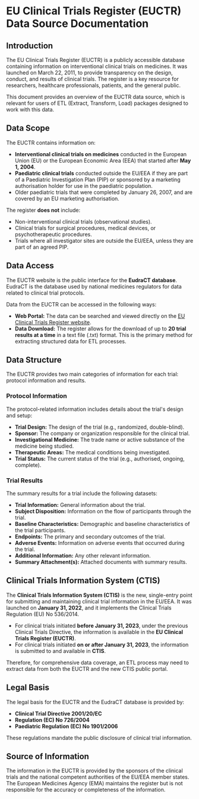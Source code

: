 # EU Clinical Trials Register (EUCTR) Data Source Documentation

## Introduction

The EU Clinical Trials Register (EUCTR) is a publicly accessible database containing information on interventional clinical trials on medicines. It was launched on March 22, 2011, to provide transparency on the design, conduct, and results of clinical trials. The register is a key resource for researchers, healthcare professionals, patients, and the general public.

This document provides an overview of the EUCTR data source, which is relevant for users of ETL (Extract, Transform, Load) packages designed to work with this data.

## Data Scope

The EUCTR contains information on:

*   **Interventional clinical trials on medicines** conducted in the European Union (EU) or the European Economic Area (EEA) that started after **May 1, 2004**.
*   **Paediatric clinical trials** conducted outside the EU/EEA if they are part of a Paediatric Investigation Plan (PIP) or sponsored by a marketing authorisation holder for use in the paediatric population.
*   Older paediatric trials that were completed by January 26, 2007, and are covered by an EU marketing authorisation.

The register **does not** include:

*   Non-interventional clinical trials (observational studies).
*   Clinical trials for surgical procedures, medical devices, or psychotherapeutic procedures.
*   Trials where all investigator sites are outside the EU/EEA, unless they are part of an agreed PIP.

## Data Access

The EUCTR website is the public interface for the **EudraCT database**. EudraCT is the database used by national medicines regulators for data related to clinical trial protocols.

Data from the EUCTR can be accessed in the following ways:

*   **Web Portal:** The data can be searched and viewed directly on the [EU Clinical Trials Register website](https://www.clinicaltrialsregister.eu/).
*   **Data Download:** The register allows for the download of up to **20 trial results at a time** in a text file (.txt) format. This is the primary method for extracting structured data for ETL processes.

## Data Structure

The EUCTR provides two main categories of information for each trial: protocol information and results.

### Protocol Information

The protocol-related information includes details about the trial's design and setup:

*   **Trial Design:** The design of the trial (e.g., randomized, double-blind).
*   **Sponsor:** The company or organization responsible for the clinical trial.
*   **Investigational Medicine:** The trade name or active substance of the medicine being studied.
*   **Therapeutic Areas:** The medical conditions being investigated.
*   **Trial Status:** The current status of the trial (e.g., authorised, ongoing, complete).

### Trial Results

The summary results for a trial include the following datasets:

*   **Trial Information:** General information about the trial.
*   **Subject Disposition:** Information on the flow of participants through the trial.
*   **Baseline Characteristics:** Demographic and baseline characteristics of the trial participants.
*   **Endpoints:** The primary and secondary outcomes of the trial.
*   **Adverse Events:** Information on adverse events that occurred during the trial.
*   **Additional Information:** Any other relevant information.
*   **Summary Attachment(s):** Attached documents with summary results.

## Clinical Trials Information System (CTIS)

The **Clinical Trials Information System (CTIS)** is the new, single-entry point for submitting and maintaining clinical trial information in the EU/EEA. It was launched on **January 31, 2022**, and it implements the Clinical Trials Regulation (EU) No 536/2014.

*   For clinical trials initiated **before January 31, 2023**, under the previous Clinical Trials Directive, the information is available in the **EU Clinical Trials Register (EUCTR)**.
*   For clinical trials initiated **on or after January 31, 2023**, the information is submitted to and available in **CTIS**.

Therefore, for comprehensive data coverage, an ETL process may need to extract data from both the EUCTR and the new CTIS public portal.

## Legal Basis

The legal basis for the EUCTR and the EudraCT database is provided by:

*   **Clinical Trial Directive 2001/20/EC**
*   **Regulation (EC) No 726/2004**
*   **Paediatric Regulation (EC) No 1901/2006**

These regulations mandate the public disclosure of clinical trial information.

## Source of Information

The information in the EUCTR is provided by the sponsors of the clinical trials and the national competent authorities of the EU/EEA member states. The European Medicines Agency (EMA) maintains the register but is not responsible for the accuracy or completeness of the information.
